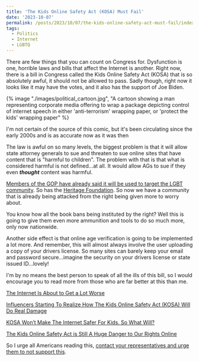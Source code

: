 ```yaml
---
title: 'The Kids Online Safety Act (KOSA) Must Fail'
date: '2023-10-07'
permalink: /posts/2023/10/07/the-kids-online-safety-act-must-fail/index.html
tags:
  - Politics
  - Internet
  - LGBTQ
---
```


There are few things that you can count on Congress for. Dysfunction is one, horrible laws and bills that affect the Internet is another. Right now, there is a bill in Congress called the Kids Online Safety Act (KOSA) that is so absolutely awful, it should not be allowed to pass. Sadly though, right now it looks like it may have the votes, and it also has the support of Joe Biden.
<!-- excerpt -->

{% image "./images/political_cartoon.jpg", "A cartoon showing a man representing corporate media offering to wrap a package depicting control of internet speech in either 'anti-terrorism' wrapping paper, or 'protect the kids' wrapping paper" %}
<div class="image-credit">I'm not certain of the source of this comic, but it's been circulating since the early 2000s and is as accurate now as it was then</div>

The law is awful on so many levels, the biggest problem is that it will allow state attorney generals to sue and threaten to sue online sites that have content that is "harmful to children". The problem with that is that what is considered harmful is not defined...at all. It would allow AGs to sue if they even **_thought_** content was harmful.

[Members of the GOP have already said it will be used to target the LGBT community](https://www.techdirt.com/2023/09/06/marsha-blackburn-makes-it-clear-kosa-is-designed-to-silence-trans-people/). So has the [Heritage Foundation](https://www.techdirt.com/2023/05/24/heritage-foundation-says-that-of-course-gop-will-use-kosa-to-censor-lgbtq-content/). So now we have a community that is already being attacked from the right being given more to worry about.

You know how all the book bans being instituted by the right? Well this is going to give them even more ammunition and tools to do so much more, only now nationwide.

Another side effect is that online age verification is going to be implemented a lot more. And remember, this will almost always involve the user uploading a copy of your drivers license. So many sites can barely keep your email and password secure...imagine the security on your drivers license or state issued ID...lovely!

I'm by no means the best person to speak of all the ills of this bill, so I would encourage you to read more from those who are far better at this than me.

[The Internet Is About to Get a Lot Worse](https://buttondown.email/charliejane/archive/the-internet-is-about-to-get-a-lot-worse/)

[Influencers Starting To Realize How The Kids Online Safety Act (KOSA) Will Do Real Damage](https://www.techdirt.com/2023/07/25/influencers-starting-to-realize-how-the-kids-online-safety-act-kosa-will-do-real-damage/)

[KOSA Won’t Make The Internet Safer For Kids. So What Will?](https://www.techdirt.com/2023/10/05/kosa-wont-make-the-internet-safer-for-kids-so-what-will/)

[The Kids Online Safety Act is Still A Huge Danger to Our Rights Online](https://www.eff.org/deeplinks/2023/05/kids-online-safety-act-still-huge-danger-our-rights-online)

So I urge all Americans reading this, [contact your representatives and urge them to not support this](https://act.eff.org/action/tell-congress-kosa-will-censor-the-internet-but-won-t-help-kids).


